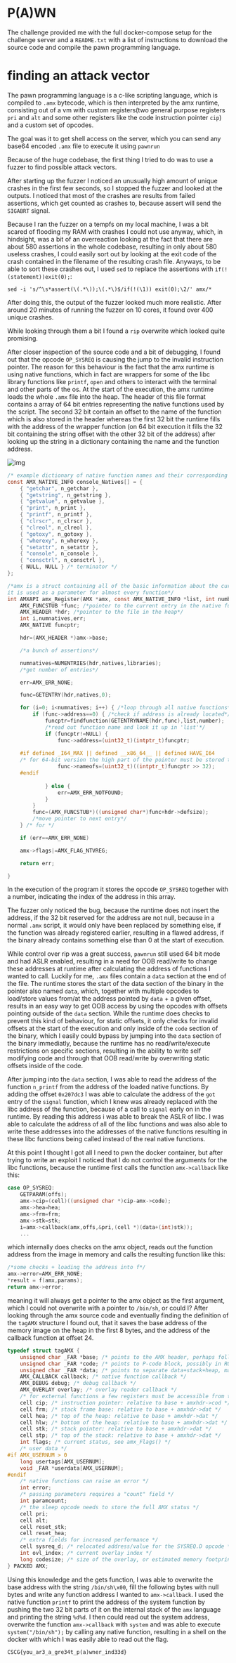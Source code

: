 # P(A)WN
The challenge provided me with the full docker-compose setup for the challenge server and a `README.txt` with a list of instructions to download the source code and compile the pawn programming language.

# finding an attack vector
The pawn programming language is a c-like scripting language, which is compiled to `.amx` bytecode, which is then interpreted by the amx runtime, consisting out of a vm with custom registers(two general purpose registers `pri` and `alt` and some other registers like the code instruction pointer `cip`) and a custom set of opcodes.

The goal was it to get shell access on the server, which you can send any base64 encoded `.amx` file to execute it using `pawnrun` 

Because of the huge codebase, the first thing I tried to do was to use a fuzzer to find possible attack vect[]()ors.

After starting up the fuzzer I noticed an unusually high amount of unique crashes in the first few seconds, so I stopped the fuzzer and looked at the outputs. I noticed that most of the crashes are results from failed assertions, which get counted as crashes to, because assert will send the `SIGABRT` signal.

Because I ran the fuzzer on a tempfs on my local machine, I was a bit scared of flooding my RAM with crashes I could not use anyway, which, in hindsight, was a bit of an overreaction looking at the fact that there are about 580 assertions in the whole codebase, resulting in only about 580 useless crashes, I could easily sort out by looking at the exit code of the crash contained in the filename of the resulting crash file. Anyways, to be able to sort these crashes out, I used  `sed` to replace the assertions with `if(!(statement))exit(0);`:
```
sed -i 's/^\s*assert(\(.*\));\(.*\)$/if(!(\1)) exit(0);\2/' amx/*
```
After doing this, the output of the fuzzer looked much more realistic. After around 20 minutes of running the fuzzer on 10 cores, it found over 400 unique crashes.

While looking through them a bit I found a `rip` overwrite which looked quite promising.

After closer inspection of the source code and a bit of debugging, I found out that the opcode `OP_SYSREQ` is causing the jump to the invalid instruction pointer. The reason for this behaviour is the fact that the amx runtime is using native functions, which in fact are wrappers for some of the libc library functions like `printf`, `open` and others to interact with the terminal and other parts of the os. At the start of the execution, the amx runtime loads the whole `.amx` file into the heap. The header of this file format contains a array of 64 bit entries representing the native functions used by the script. The second 32 bit contain an offset to the name of the function which is also stored in the header whereas the first 32 bit the runtime fills with the address of the wrapper function (on 64 bit execution it fills the 32 bit containing the string offset with the other 32 bit of the address) after looking up the string in a dictionary containing the name and the function address. 

![img](../images/pawn_picture_1.png)
```c
/* example dictionary of native function names and their corresponding c function*/
const AMX_NATIVE_INFO console_Natives[] = {
	{ "getchar", n_getchar },
	{ "getstring", n_getstring },
	{ "getvalue", n_getvalue },
	{ "print", n_print },
	{ "printf", n_printf },
	{ "clrscr", n_clrscr },
	{ "clreol", n_clreol },
	{ "gotoxy", n_gotoxy },
	{ "wherexy", n_wherexy },
	{ "setattr", n_setattr },
	{ "console", n_console },
	{ "consctrl", n_consctrl },
	{ NULL, NULL } /* terminator */
};
```

```c
/*amx is a struct containing all of the basic information about the current runtime,
it is used as a parameter for almost every function*/
int AMXAPI amx_Register(AMX *amx, const AMX_NATIVE_INFO *list, int number){
	AMX_FUNCSTUB *func; /*pointer to the current entry in the native function list*/
	AMX_HEADER *hdr; /*pointer to the file in the heap*/
	int i,numnatives,err;
	AMX_NATIVE funcptr;

	hdr=(AMX_HEADER *)amx->base;

	/*a bunch of assertions*/

	numnatives=NUMENTRIES(hdr,natives,libraries);
	/*get number of entries*/

	err=AMX_ERR_NONE;

	func=GETENTRY(hdr,natives,0);

	for (i=0; i<numnatives; i++) { /*loop through all native functions*/
		if (func->address==0) { /*check if address is already located*/
			funcptr=findfunction(GETENTRYNAME(hdr,func),list,number);
			/*read out function name and look it up in 'list'*/
			if (funcptr!=NULL) {
				func->address=(uint32_t)(intptr_t)funcptr;
				
	#if defined _I64_MAX || defined __x86_64__ || defined HAVE_I64
	/* for 64-bit version the high part of the pointer must be stored too */
				func->nameofs=(uint32_t)((intptr_t)funcptr >> 32);
	#endif
	
			} else {
				err=AMX_ERR_NOTFOUND;
			}
		}
		func=(AMX_FUNCSTUB*)((unsigned char*)func+hdr->defsize); 
		/*move pointer to next entry*/
	} /* for */

	if (err==AMX_ERR_NONE)

	amx->flags|=AMX_FLAG_NTVREG;

	return err;

}

```
In the execution of the program it stores the opcode `OP_SYSREQ` together with a number, indicating the index of the address in this array.

The fuzzer only noticed the bug, because the runtime does not insert the address, if the 32 bit reserved for the address are not null, because in a normal `.amx` script, it would only have been replaced by something else, if the function was already registered earlier, resulting in a flawed address, if the binary already contains something else than 0 at the start of execution. 

While control over rip was a great success, `pawnrun` still used 64 bit mode and had ASLR enabled, resulting in a need for OOB read/write to change these addresses at runtime after calculating the address of functions I wanted to call. Luckily for me, `.amx` files contain a `data` section at the end of the file. The runtime stores the start of the data section of the binary in the pointer also named `data`, which, together with multiple opcodes to load/store values from/at the address pointed by `data` + a given offset, results in an easy way to get OOB access by using the opcodes with offsets pointing outside of the `data` section. While the runtime does checks to prevent this kind of behaviour, for static offsets, it only checks for invalid offsets at the start of the execution and only inside of the `code` section of the binary, which I easily could bypass by jumping into the `data` section of the binary immediatly, because the runtime has no read/write/execute restrictions on specific sections, resulting in the ability to write self modifying code and through that OOB read/write by overwriting static offsets inside of the code.

After jumping into the `data` section, I was able to read the address of the function `n_printf` from the address of the loaded native functions. By adding the offset `0x207dc3` I was able to calculate the address of the `got` entry of the `signal` function, which I knew was already replaced with the libc address of the function, because of a call to `signal` early on in the runtime. By reading this address i was able to break the ASLR of libc. I was able to calculate the address of all of the libc functions and was also able to write these addresses into the addresses of the native functions resulting in these libc functions being called instead of the real native functions.

At this point I thought I got all I need to pwn the docker container, but after trying to write an exploit I noticed that I do not control the arguments for the libc functions, because the runtime first calls the function `amx->callback` like this:
```c
case OP_SYSREQ:
	GETPARAM(offs);
	amx->cip=(cell)((unsigned char *)cip-amx->code);
	amx->hea=hea;
	amx->frm=frm;
	amx->stk=stk;
	i=amx->callback(amx,offs,&pri,(cell *)(data+(int)stk));
	...
```
which internally does checks on the amx object, reads out the function address from the image in memory and calls the resulting function like this:
```c
/*some checks + loading the address into f*/
amx->error=AMX_ERR_NONE;
*result = f(amx,params);
return amx->error;
```
meaning it will always get a pointer to the amx object as the first argument, which I could not overwrite with a pointer to `/bin/sh`, or could I? After looking through the amx source code and eventually finding the definition of the `tagAMX` structure I found out, that it saves the base address of the memory image on the heap in the first 8 bytes, and the address of the callback function at offset 24. 
```c
typedef struct tagAMX {
	unsigned char _FAR *base; /* points to the AMX header, perhaps followed by P-code and data */
	unsigned char _FAR *code; /* points to P-code block, possibly in ROM or in an overlay pool */
	unsigned char _FAR *data; /* points to separate data+stack+heap, may be NULL */
	AMX_CALLBACK callback; /* native function callback */
	AMX_DEBUG debug; /* debug callback */
	AMX_OVERLAY overlay; /* overlay reader callback */
	/* for external functions a few registers must be accessible from the outside */
	cell cip; /* instruction pointer: relative to base + amxhdr->cod */
	cell frm; /* stack frame base: relative to base + amxhdr->dat */
	cell hea; /* top of the heap: relative to base + amxhdr->dat */
	cell hlw; /* bottom of the heap: relative to base + amxhdr->dat */
	cell stk; /* stack pointer: relative to base + amxhdr->dat */
	cell stp; /* top of the stack: relative to base + amxhdr->dat */
	int flags; /* current status, see amx_Flags() */
	/* user data */
#if AMX_USERNUM > 0
	long usertags[AMX_USERNUM];
	void _FAR *userdata[AMX_USERNUM];
#endif
	/* native functions can raise an error */
	int error;
	/* passing parameters requires a "count" field */
	int paramcount;
	/* the sleep opcode needs to store the full AMX status */
	cell pri;
	cell alt;
	cell reset_stk;
	cell reset_hea;
	/* extra fields for increased performance */
	cell sysreq_d; /* relocated address/value for the SYSREQ.D opcode */
	int ovl_index; /* current overlay index */
	long codesize; /* size of the overlay, or estimated memory footprint of the native code */
} PACKED AMX;
```
Using this knowledge and the gets function, I was able to overwrite the base address with the string `/bin/sh\x00`, fill the following bytes with null bytes and write any function address I wanted to `amx->callback`. I used the native function `printf` to print the address of the system function by pushing the two 32 bit parts of it on the internal stack of the `amx` language and printing the string `%d%d`. I then could read out the system address, overwrite the function `amx->callback` with `system` and was able to execute `system("/bin/sh");` by calling any native function, resulting in a shell on the docker with which I was easily able to read out the flag.

`CSCG{you_ar3_a_gre34t_p(a)wner_ind33d}`

